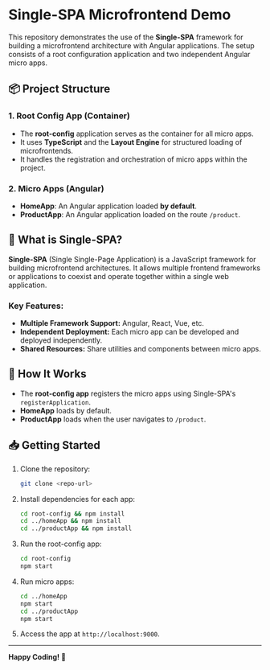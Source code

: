 # Single-SPA Microfrontend Demo

This repository demonstrates the use of the **Single-SPA** framework for building a microfrontend architecture with Angular applications. The setup consists of a root configuration application and two independent Angular micro apps.

## 📦 Project Structure

### 1. **Root Config App** (Container)
   - The **root-config** application serves as the container for all micro apps.
   - It uses **TypeScript** and the **Layout Engine** for structured loading of microfrontends.
   - It handles the registration and orchestration of micro apps within the project.

### 2. **Micro Apps (Angular)**
   - **HomeApp**: An Angular application loaded **by default**.
   - **ProductApp**: An Angular application loaded on the route `/product`.

## 🚀 What is Single-SPA?
**Single-SPA** (Single Single-Page Application) is a JavaScript framework for building microfrontend architectures. It allows multiple frontend frameworks or applications to coexist and operate together within a single web application.

### Key Features:
- **Multiple Framework Support:** Angular, React, Vue, etc.
- **Independent Deployment:** Each micro app can be developed and deployed independently.
- **Shared Resources:** Share utilities and components between micro apps.

## 📖 How It Works
- The **root-config app** registers the micro apps using Single-SPA's `registerApplication`.
- **HomeApp** loads by default.
- **ProductApp** loads when the user navigates to `/product`.

## 📥 Getting Started
1. Clone the repository:
   ```bash
   git clone <repo-url>
   ```
2. Install dependencies for each app:
   ```bash
   cd root-config && npm install
   cd ../homeApp && npm install
   cd ../productApp && npm install
   ```
3. Run the root-config app:
   ```bash
   cd root-config
   npm start
   ```
4. Run micro apps:
   ```bash
   cd ../homeApp
   npm start
   cd ../productApp
   npm start
   ```
5. Access the app at `http://localhost:9000`.


---

**Happy Coding! 🚀**

